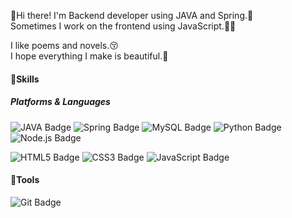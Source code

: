 <p>👋Hi there! I'm Backend developer using JAVA and Spring.🚀<br/>
Sometimes I work on the frontend using JavaScript.👨‍💻</p>

 
<p>I like poems and novels.😚<br/>
I hope everything I make is beautiful.🙏</p>

<h4>💪Skills</h4>
<h5>Platforms & Languages</h5>

 <p>
  <img alt="JAVA Badge" src="https://img.shields.io/badge/Java-007396?style=flat-square&logo=Java&logoColor=white"/>
  <img alt="Spring Badge" src="https://img.shields.io/badge/Spring-6DB33F?style=flat-square&logo=Spring&logoColor=white"/>
  <img alt="MySQL Badge" src="https://img.shields.io/badge/MySQL-4479A1?style=flat-square&logo=MySQL&logoColor=white"/>
  <img alt="Python Badge" src="https://img.shields.io/badge/Python-3776AB?style=flat-square&logo=Python&logoColor=white"/>
  <img alt="Node.js Badge" src="https://img.shields.io/badge/Node.js-339933?style=flat-square&logo=Node.js&logoColor=white"/>
 </p>
  <p>
   <img alt="HTML5 Badge" src="https://img.shields.io/badge/HTML5-E34F26?style=flat-square&logo=HTML5&logoColor=white"/>
   <img alt="CSS3 Badge" src="https://img.shields.io/badge/CSS3-1572B6?style=flat-square&logo=CSS3&logoColor=white"/>
   <img alt="JavaScript Badge" src="https://img.shields.io/badge/JavaScript-F7DF1E?style=flat-square&logo=JavaScript&logoColor=white"/>
  </p>

<h4>🔧Tools</h4>
<img alt="Git Badge" src="https://img.shields.io/badge/Git-F05032?style=flat-square&logo=Git&logoColor=white"/>

